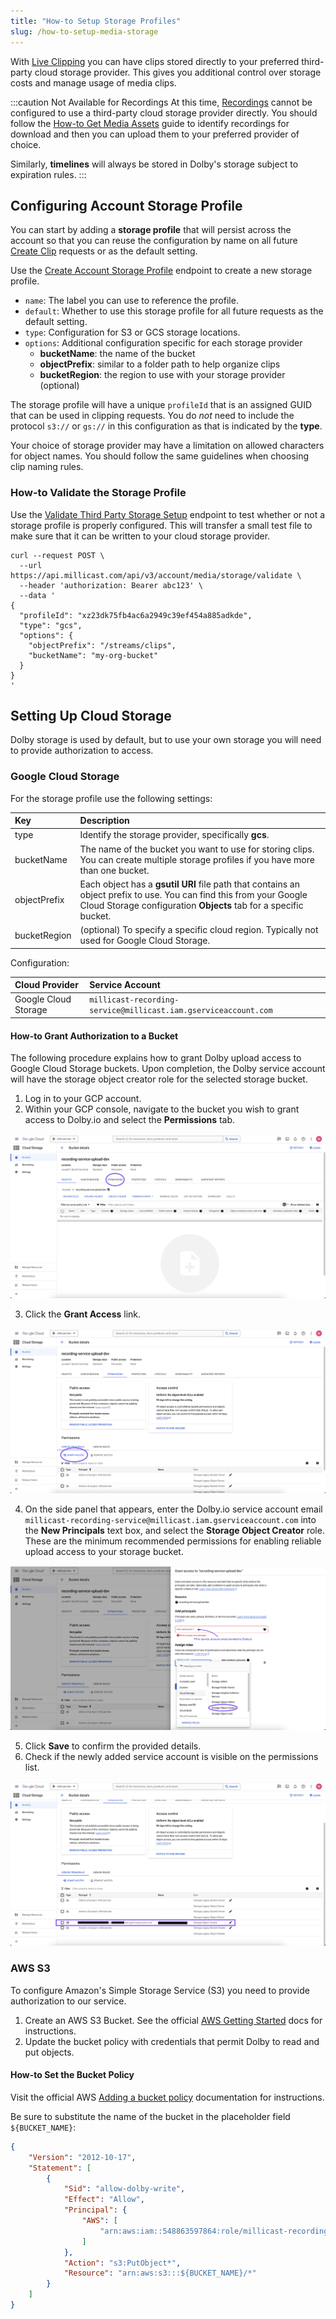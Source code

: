 ```yaml
---
title: "How-to Setup Storage Profiles"
slug: /how-to-setup-media-storage
---
```

With [Live Clipping](/millicast/live-clipping) you can have clips stored directly to your preferred third-party cloud storage provider. This gives you additional control over storage costs and manage usage of media clips. 

:::caution Not Available for Recordings
At this time, [Recordings](/millicast/distribution/stream-recordings/starting-recording.md) cannot be configured to use a third-party cloud storage provider directly. You should follow the [How-to Get Media Assets](/millicast/distribution/stream-recordings/how-to-get-media-assets.mdx) guide to identify recordings for download and then you can upload them to your preferred provider of choice.

Similarly, **timelines** will always be stored in Dolby's storage subject to expiration rules.
:::

## Configuring Account Storage Profile

You can start by adding a **storage profile** that will persist across the account so that you can reuse the configuration by name on all future [Create Clip](/millicast/api/media-assets-create-media-asset.api.mdx) requests or as the default setting.

Use the [Create Account Storage Profile](/millicast/api/account-create-storage-profile.api.mdx) endpoint to create a new storage profile. 

- `name`: The label you can use to reference the profile.
- `default`: Whether to use this storage profile for all future requests as the default setting.
- `type`: Configuration for S3 or GCS storage locations.
- `options`: Additional configuration specific for each storage provider
  - **bucketName**: the name of the bucket
  - **objectPrefix**: similar to a folder path to help organize clips
  - **bucketRegion**: the region to use with your storage provider (optional)

The storage profile will have a unique `profileId` that is an assigned GUID that can be used in clipping requests. You do _not_ need to include the protocol `s3://` or `gs://` in this configuration as that is indicated by the **type**.

Your choice of storage provider may have a limitation on allowed characters for object names. You should follow the same guidelines when choosing clip naming rules.

### How-to Validate the Storage Profile

Use the [Validate Third Party Storage Setup](/millicast/api/account-validate-third-party-storage.api.mdx) endpoint to test whether or not a storage profile is properly configured. This will transfer a small test file to make sure that it can be written to your cloud storage provider.

```curl
curl --request POST \
  --url https://api.millicast.com/api/v3/account/media/storage/validate \
  --header 'authorization: Bearer abc123' \
  --data '
{
  "profileId": "xz23dk75fb4ac6a2949c39ef454a885adkde",
  "type": "gcs",
  "options": {
    "objectPrefix": "/streams/clips",
    "bucketName": "my-org-bucket"
  }
}
'
```

## Setting Up Cloud Storage

Dolby storage is used by default, but to use your own storage you will need to provide authorization to access.

### Google Cloud Storage

For the storage profile use the following settings:

| Key          | Description                                                                                                                                                                             |
| :----------- | :-------------------------------------------------------------------------------------------------------------------------------------------------------------------------------------- |
| type         | Identify the storage provider, specifically **gcs**.                                                                                                                                    |
| bucketName   | The name of the bucket you want to use for storing clips. You can create multiple storage profiles if you have more than one bucket.                                                    |
| objectPrefix | Each object has a **gsutil URI** file path that contains an object prefix to use. You can find this from your Google Cloud Storage configuration **Objects** tab for a specific bucket. |
| bucketRegion | (optional) To specify a specific cloud region. Typically not used for Google Cloud Storage.                                                                                             |

Configuration:

| Cloud Provider       | Service Account                                                                                                                       |
| :------------------- | :------------------------------------------------------------------------------------------------------------------------------------ |
| Google Cloud Storage | `millicast-recording-service@millicast.iam.gserviceaccount.com` |

#### How-to Grant Authorization to a Bucket

The following procedure explains how to grant Dolby upload access to Google Cloud Storage buckets. Upon completion, the Dolby service account will have the storage object creator role for the selected storage bucket.

1. Log in to your GCP account.
2. Within your GCP console, navigate to the bucket you wish to grant access to Dolby.io and select the **Permissions** tab. 

   
![](../../assets/img/Screenshot_2024-02-14_at_2.30.39_pm.png)

3. Click the **Grant Access** link. 

   
![](../../assets/img/Screenshot_2024-02-14_at_2.35.17_pm.png)

4. On the side panel that appears, enter the Dolby.io service account email `millicast-recording-service@millicast.iam.gserviceaccount.com` into the **New Principals** text box, and select the **Storage Object Creator** role. These are the minimum recommended permissions for enabling reliable upload access to your storage bucket. 

   
![](../../assets/img/Screenshot_2024-02-14_at_2.37.07_pm.png)

5. Click **Save** to confirm the provided details.
6. Check if the newly added service account is visible on the permissions list. 

   
![](../../assets/img/Screenshot_2024-02-14_at_2.41.23_pm.png)

### AWS S3

To configure Amazon's Simple Storage Service (S3) you need to provide authorization to our service.

1. Create an AWS S3 Bucket. See the official [AWS Getting Started](https://docs.aws.amazon.com/AmazonS3/latest/userguide/creating-bucket.html) docs for instructions.
2. Update the bucket policy with credentials that permit Dolby to read and put objects.

#### How-to Set the Bucket Policy

Visit the official AWS [Adding a bucket policy](https://docs.aws.amazon.com/AmazonS3/latest/userguide/add-bucket-policy.html) documentation for instructions.

Be sure to substitute the name of the bucket in the placeholder field `${BUCKET_NAME}`:

```json Policy
{
    "Version": "2012-10-17",
    "Statement": [
        {
            "Sid": "allow-dolby-write",
            "Effect": "Allow",
            "Principal": {
                "AWS": [
                    "arn:aws:iam::548863597864:role/millicast-recording-service"
                ]
            },
            "Action": "s3:PutObject*",
            "Resource": "arn:aws:s3:::${BUCKET_NAME}/*"
        }
    ]
}
```
